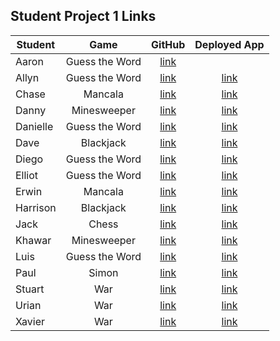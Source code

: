 ## Student Project 1 Links

| Student | Game | GitHub | Deployed App |
|---|:---:|:---:|:---:|
| Aaron | Guess the Word | [link](https://github.com/J-AaronLong/guess-the-word) |  |
| Allyn | Guess the Word | [link](https://github.com/awoodward6/projectOne) | [link](https://awoodward6.github.io/guess-the-word/) |
| Chase | Mancala | [link](https://github.com/chaseeanderson/MancalaGameCA/tree/main) | [link](https://chaseeanderson.github.io/MancalaGameCA/) |
| Danny | Minesweeper | [link](https://github.com/danny-shindel/MineSweeper) | [link](https://danny-shindel.github.io/MineSweeper/) |
| Danielle | Guess the Word | [link](https://github.com/damartinez16/hangman-project1) | [link](https://damartinez16.github.io/hangman-project1/) |
| Dave | Blackjack | [link](https://github.com/LordSnoosh/sabacc-game-proj1) | [link](https://lordsnoosh.github.io/blackjack/) |
| Diego | Guess the Word | [link](https://github.com/DiegoRuiz06/First-Project) | [link](https://diegoruiz06.github.io/First-Project/) |
| Elliot | Guess the Word | [link](https://github.com/elliothwang/snowman) | [link](https://elliothwang.github.io/snowman/) |
| Erwin | Mancala | [link](https://github.com/erwinmedina/mancala) | [link](https://erwinmedina.github.io/mancala/) |
| Harrison | Blackjack | [link](https://github.com/Harrison-Berek/blackjack) | [link](https://harrison-berek.github.io/blackjack/) |
| Jack | Chess | [link](https://github.com/jackhr/chess-project) | [link](https://jackhr.github.io/chess-project/) |
| Khawar | Minesweeper | [link](https://github.com/khawarrr/project1_minesweeper) | [link](https://khawarrr.github.io/project1_minesweeper/) |
| Luis | Guess the Word | [link](https://github.com/lhern026/GUESS_THE_WORD) | [link](https://lhern026.github.io/GUESS_THE_WORD/) |
| Paul | Simon | [link](https://github.com/cloudpc7/project) | [link](https://cloudpc7.github.io/project/) |
| Stuart | War | [link](https://github.com/StuK359/WarPlus) | [link](https://stuk359.github.io/WarPlus/) |
| Urian | War | [link](https://git.generalassemb.ly/urian/ProjectIWar) | [link](https://saiyan626.github.io/War-with-HAL9000/) |
| Xavier | War | [link](https://github.com/imthedude2351/FirstProject-War) | [link](https://imthedude2351.github.io/FirstProject-War/) |
